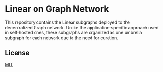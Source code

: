 # Linear on Graph Network

This repository contains the Linear subgraphs deployed to the decentralized Graph network. Unlike the application-specific approach used in self-hosted ones, these subgraphs are organized as one umbrella subgraph for each network due to the need for curation.

## License

[MIT](./LICENSE)
